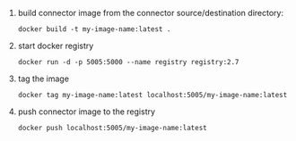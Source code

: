 
1. build connector image from the connector source/destination directory:

    ```shell
    docker build -t my-image-name:latest .
    ```

2. start docker registry

    ```shell
    docker run -d -p 5005:5000 --name registry registry:2.7
    ```


3. tag the image

    ```shell
    docker tag my-image-name:latest localhost:5005/my-image-name:latest
    ```

4. push connector image to the registry

    ```shell
    docker push localhost:5005/my-image-name:latest
    ```

